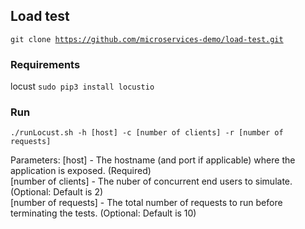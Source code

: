 ## Load test
<code>git clone https://github.com/microservices-demo/load-test.git</code><br/>
### Requirements
locust <code>sudo pip3 install locustio</code><br/>
### Run
<code>./runLocust.sh -h [host] -c [number of clients] -r [number of requests]</code><br/>

Parameters:
[host] - The hostname (and port if applicable) where the application is exposed. (Required)<br/>
[number of clients] - The nuber of concurrent end users to simulate. (Optional: Default is 2)<br/>
[number of requests] - The total number of requests to run before terminating the tests. (Optional: Default is 10)<br/>
